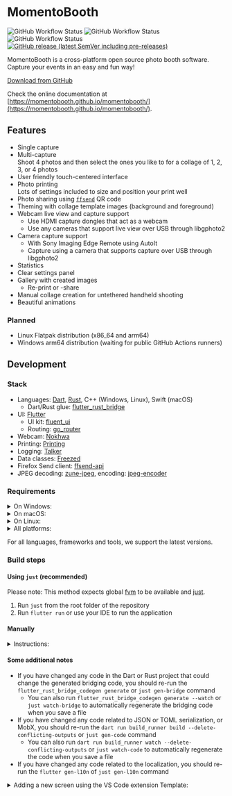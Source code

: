 # MomentoBooth

![GitHub Workflow Status](https://img.shields.io/github/actions/workflow/status/momentobooth/momentobooth/release-linux-appimage-x64.yml?label=Linux%20build)
![GitHub Workflow Status](https://img.shields.io/github/actions/workflow/status/momentobooth/momentobooth/release-macos-x64.yml?label=macOS%20build)
![GitHub Workflow Status](https://img.shields.io/github/actions/workflow/status/momentobooth/momentobooth/release-win-x64.yml?label=Windows%20build)
[![GitHub release (latest SemVer including pre-releases)](https://img.shields.io/github/v/release/momentobooth/momentobooth?include_prereleases&label=Latest%20version)](https://github.com/momentobooth/momentobooth/releases)

MomentoBooth is a cross-platform open source photo booth software. Capture your events in an easy and fun way!

[Download from GitHub](https://github.com/momentobooth/momentobooth/releases)

Check the online documentation at [https://momentobooth.github.io/momentobooth/](https://momentobooth.github.io/momentobooth/).

## Features

* Single capture
* Multi-capture\
  Shoot 4 photos and then select the ones you like to for a collage of 1, 2, 3, or 4 photos
* User friendly touch-centered interface
* Photo printing\
  Lots of settings included to size and position your print well
* Photo sharing using [`ffsend`](https://github.com/timvisee/ffsend) QR code
* Theming with collage template images (background and foreground)
* Webcam live view and capture support
  * Use HDMI capture dongles that act as a webcam
  * Use any cameras that support live view over USB through libgphoto2
* Camera capture support
  * With Sony Imaging Edge Remote using AutoIt
  * Capture using a camera that supports capture over USB through libgphoto2
* Statistics
* Clear settings panel
* Gallery with created images
  * Re-print or -share
* Manual collage creation for untethered handheld shooting
* Beautiful animations

### Planned

* Linux Flatpak distribution (x86_64 and arm64)
* Windows arm64 distribution (waiting for public GitHub Actions runners)

## Development

### Stack

* Languages: [Dart](https://dart.dev/), [Rust](https://www.rust-lang.org/), C++ (Windows, Linux), Swift (macOS)
  * Dart/Rust glue: [flutter_rust_bridge](https://pub.dev/packages/flutter_rust_bridge)
* UI: [Flutter](https://flutter.dev/)
  * UI kit: [fluent_ui](https://pub.dev/packages/fluent_ui)
  * Routing: [go_router](https://pub.dev/packages/go_router)
* Webcam: [Nokhwa](https://crates.io/crates/nokhwa)
* Printing: [Printing](https://pub.dev/packages/printing)
* Logging: [Talker](https://pub.dev/packages/talker)
* Data classes: [Freezed](https://pub.dev/packages/freezed)
* Firefox Send client: [ffsend-api](https://crates.io/crates/ffsend-api)
* JPEG decoding: [zune-jpeg](https://crates.io/crates/zune-jpeg), encoding: [jpeg-encoder](https://crates.io/crates/jpeg-encoder)

### Requirements

<details>
  <summary>On Windows:</summary>

* Visual Studio 2022 Build Tools
  * Optional: A full Visual Studio 2022 install
  * Make sure to select "Desktop development with C++" on the Workloads tab when installing
* Rust
  * Install using `rustup` is recommended, to keep all components up to date
  * Make sure to install/configure with default options (MSVC host, target and toolchain)
* MSYS2
  * Install using the instructions on the [MSYS2 website](https://www.msys2.org/)
  * Install the following packages: `mingw-w64-clang-x86_64-pkgconf mingw-w64-clang-x86_64-libgphoto2 mingw-w64-clang-x86_64-gexiv2 mingw-w64-clang-x86_64-curl-winssl mingw-w64-clang-x86_64-nghttp2 mingw-w64-clang-x86_64-nghttp3`
  * Make sure `{MSYS_INSTALL_PATH}\clang64\bin` is in your PATH (before other folders that also provide `pkg-config`/`pkgconf`)

</details>

<details>
  <summary>On macOS:</summary>

* Xcode
  * Install using App Store is recommended, to keep it up to date
* Rust (`aarch64-apple-darwin` and `x86_64-apple-darwin` targets)
  * Install using `rustup` is recommended, to keep all components up to date

</details>

<details>
  <summary>On Linux:</summary>

* [This list](https://docs.flutter.dev/get-started/install/linux#additional-linux-requirements) of packages from the Flutter website
  * The install command provided by the Flutter website may only work on Ubuntu, please check your distro website for the corresponding package names
* Additional packages: llvm, libssl-dev, libdigest-sha-perl, libcurl4-openssl-dev libasound2-dev
* Rust (`x86_64-unknown-linux-gnu` or `aarch64-unknown-linux-gnu` depending on your architecture)
  * Install using `rustup` is recommended, to keep all components up to date

</details>

<details>
  <summary>All platforms:</summary>

* `flutter_rust_bridge_codegen`
  * Install using Cargo: `cargo install flutter_rust_bridge_codegen --version 2.10.0`
* Flutter SDK 3.29.0+
  * Be sure that the `flutter` command is available globally as `flutter_rust_bridge_codegen` needs it\
    This is especially important when using Flutter SDK managers like `asdf` or `fvm`
* Optional: For building the documentation mdBook and some extensions for mdBook are needed
  * Install using Cargo: `cargo install mdbook mdbook-mermaid mdbook-admonish`
* Be sure to read the docs for troubleshooting and workarounds

</details>

For all languages, frameworks and tools, we support the latest versions.

### Build steps

#### Using `just` (recommended)

Please note: This method expects global [fvm](https://fvm.app/) to be available and [just](https://github.com/casey/just?tab=readme-ov-file#installation).

1. Run `just` from the root folder of the repository
2. Run `flutter run` or use your IDE to run the application

#### Manually

<details>
  <summary>Instructions:</summary>

Please note: Run all commands from the root folder of the repository, unless mentioned otherwise.

1. Run `flutter gen-l10n`
2. Run `flutter_rust_bridge_codegen generate`:
    * Note: Make sure to re-run this command if you changed anything in the Rust subproject
3. Run `flutter run` or use your IDE to run the application
    * Note: This will automatically build the Rust subproject before building the Flutter project, so no need to worry about that!

</details>

#### Some additional notes

* If you have changed any code in the Dart or Rust project that could change the generated bridging code, you should re-run the `flutter_rust_bridge_codegen generate` or `just gen-bridge` command
  * You can also run `flutter_rust_bridge_codegen generate --watch` or `just watch-bridge` to automatically regenerate the bridging code when you save a file
* If you have changed any code related to JSON or TOML serialization, or MobX, you should re-run the `dart run build_runner build --delete-conflicting-outputs` or `just gen-code` command
  * You can also run `dart run build_runner watch --delete-conflicting-outputs` or `just watch-code` to automatically regenerate the code when you save a file
* If you have changed any code related to the localization, you should re-run the `flutter gen-l10n` of `just gen-l10n` command

<details>
  <summary>Adding a new screen using the VS Code extension Template:</summary>

1. Make sure to have the [Template](https://marketplace.visualstudio.com/items?itemName=yongwoo.templateplate) extension installed
2. Right click the `views` folder in VS Code Explorer
3. Click _Template: Create New (with rename)_, pick the `view` template
4. Pick a name, enter it in `{snake_case}_screen` format (e.g. `settings_screen` or `email_photo_screen`), press Enter
5. Your new view should be available!

</details>
